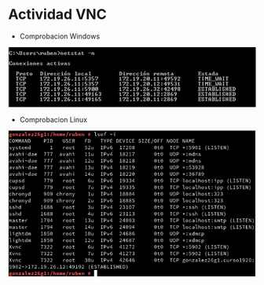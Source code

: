# Actividad VNC

* Comprobacion Windows

![](img/netstat.png)

* Comprobacion Linux

![](img/lsof.png)
